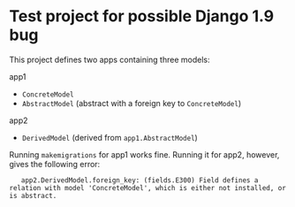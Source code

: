 Test project for possible Django 1.9 bug
========================================

This project defines two apps containing three models:

app1
 - ``ConcreteModel``
 - ``AbstractModel`` (abstract with a foreign key to ```ConcreteModel```)

app2
 - ``DerivedModel`` (derived from ``app1.AbstractModel``)


Running ``makemigrations`` for app1 works fine. Running it for app2, however, gives the following error:

```
   app2.DerivedModel.foreign_key: (fields.E300) Field defines a relation with model 'ConcreteModel', which is either not installed, or is abstract.
```

